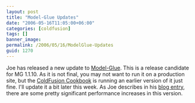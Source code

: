 ```yaml
---
layout: post
title: "Model-Glue Updates"
date: "2006-05-16T11:05:00+06:00"
categories: [coldfusion]
tags: []
banner_image: 
permalink: /2006/05/16/ModelGlue-Updates
guid: 1270
---
```


Joe has released a new update to <a href="http://www.model-glue.com">Model-Glue</a>. This is a release candidate for MG 1.1.10. As it is not final, you may not want to run it on a production site, but the <a href="http://www.coldfusioncookbook.com">ColdFusion Cookbook</a> is running an earlier version of it just fine. I'll update it a bit later this week. As Joe describes in his <a href="http://www.model-glue.com/index.cfm?mode=entry&entry=3A45A30C-E081-2BAC-69C0762A5EB63B63">blog entry</a>, there are some pretty significant performance increases in this version.